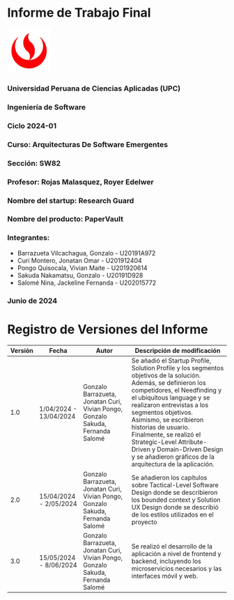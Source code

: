 # Informe de Trabajo Final

<img src="images/upc-logo.jpg" width=100 alt="Logo de la UPC">

### Universidad Peruana de Ciencias Aplicadas (UPC)
### Ingeniería de Software
### Ciclo 2024-01
### Curso: Arquitecturas De Software Emergentes
### Sección: SW82
### Profesor: Rojas Malasquez, Royer Edelwer
### Nombre del startup: Research Guard
### Nombre del producto: PaperVault

### Integrantes:
- Barrazueta Vilcachagua, Gonzalo - U20191A972
- Curi Montero, Jonatan Omar - U201912404
- Pongo Quisocala, Vivian Maite - U201920614
- Sakuda Nakamatsu, Gonzalo - U20191D928
- Salomé Nina, Jackeline Fernanda - U202015772

### Junio de 2024

# Registro de Versiones del Informe

| Versión | Fecha                  | Autor                                                                           | Descripción de modificación                                                                                                                                                                                                                                                                                                                                                                                                   |
|---------|------------------------|---------------------------------------------------------------------------------|-------------------------------------------------------------------------------------------------------------------------------------------------------------------------------------------------------------------------------------------------------------------------------------------------------------------------------------------------------------------------------------------------------------------------------|
| 1.0     | 1/04/2024 - 13/04/2024 | Gonzalo Barrazueta, Jonatan Curi, Vivian Pongo, Gonzalo Sakuda, Fernanda Salomé | Se añadió el Startup Profile, Solution Profile y los segmentos objetivos de la solución. Además, se definieron los competidores, el Needfinding y el ubiquitous language y se realizaron entrevistas a los segmentos objetivos. Asimismo, se escribieron historias de usuario. Finalmente, se realizó el Strategic-Level Attribute-Driven y Domain-Driven Design y se añadieron gráficos de la arquitectura de la aplicación. |
| 2.0     | 15/04/2024 - 2/05/2024 | Gonzalo Barrazueta, Jonatan Curi, Vivian Pongo, Gonzalo Sakuda, Fernanda Salomé | Se añadieron los capítulos sobre Tactical-Level Software Design donde se describieron los bounded context y Solution UX Design donde se describió de los estilos utilizados en el proyecto                                                                                                                                                                                                                                    |
| 3.0     | 15/05/2024 - 8/06/2024 | Gonzalo Barrazueta, Jonatan Curi, Vivian Pongo, Gonzalo Sakuda, Fernanda Salomé | Se realizó el desarrollo de la aplicación a nivel de frontend y backend, incluyendo los microservicios necesarios y las interfaces móvil y web.                                                                                                                                                                                                                                                                               |
